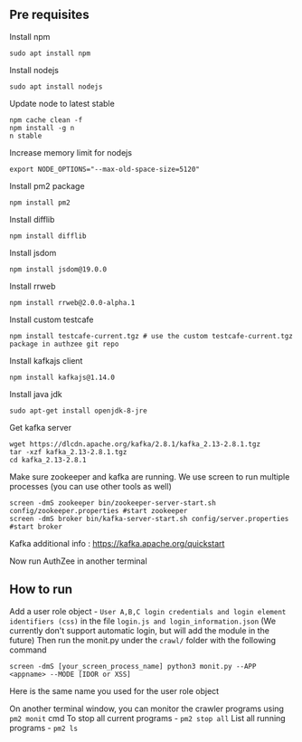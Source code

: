 ## Pre requisites ##

Install npm
```
sudo apt install npm
```

Install nodejs
```
sudo apt install nodejs
```

Update node to latest stable 
```
npm cache clean -f
npm install -g n
n stable
```

Increase memory limit for nodejs
```
export NODE_OPTIONS="--max-old-space-size=5120"
```

Install pm2 package
```
npm install pm2
```

Install difflib
```
npm install difflib
```

Install jsdom
```
npm install jsdom@19.0.0
```

Install rrweb

```
npm install rrweb@2.0.0-alpha.1
```

Install custom testcafe
```
npm install testcafe-current.tgz # use the custom testcafe-current.tgz package in authzee git repo
```

Install kafkajs client
```
npm install kafkajs@1.14.0
```

Install java jdk
```
sudo apt-get install openjdk-8-jre
```

Get kafka server
```
wget https://dlcdn.apache.org/kafka/2.8.1/kafka_2.13-2.8.1.tgz
tar -xzf kafka_2.13-2.8.1.tgz
cd kafka_2.13-2.8.1
```

Make sure zookeeper and kafka are running.
We use screen to run multiple processes (you can use other tools as well)
```
screen -dmS zookeeper bin/zookeeper-server-start.sh config/zookeeper.properties #start zookeeper
screen -dmS broker bin/kafka-server-start.sh config/server.properties #start broker
```

Kafka additional info : https://kafka.apache.org/quickstart

Now run AuthZee in another terminal


## How to run ##

Add a user role object - ```User A,B,C login credentials and login element identifiers (css)``` in the file `login.js and login_information.json`
(We currently don't support automatic login, but will add the module in the future)
Then run the monit.py under the `crawl/` folder with the following command

```
screen -dmS [your_screen_process_name] python3 monit.py --APP <appname> --MODE [IDOR or XSS]
```

Here <appname> is the same name you used for the user role object

On another terminal window, you can monitor the crawler programs using `pm2 monit` cmd
To stop all current programs - `pm2 stop all`
List all running programs - `pm2 ls`